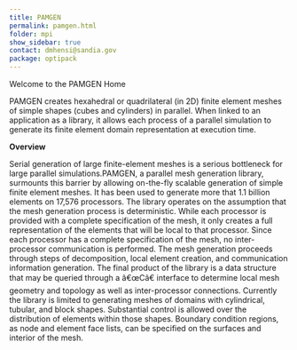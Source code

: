 ```yaml
---
title: PAMGEN
permalink: pamgen.html
folder: mpi
show_sidebar: true
contact: dmhensi@sandia.gov
package: optipack
---
```


Welcome to the PAMGEN Home

PAMGEN creates hexahedral or quadrilateral (in 2D) finite element meshes of simple shapes (cubes and cylinders) in parallel. 
When linked to an application as a library, it allows each process of a parallel simulation to generate its finite element domain representation at execution time.

**Overview**  

Serial generation of large finite-element meshes is a serious bottleneck for large parallel simulations.PAMGEN, a parallel mesh generation library, surmounts this barrier by allowing on-the-fly scalable generation of simple finite element meshes. 
It has been used to generate more that 1.1 billion elements on 17,576 processors. The library operates on the assumption that the mesh generation process is deterministic. 
While each processor is provided with a complete specification of the mesh, it only creates a full representation of the elements that will be local to that processor. 
Since each processor has a complete specification of the mesh, no inter-processor communication is performed. The mesh generation proceeds through steps of decomposition, local element creation, and communication information generation. 
The final product of the library is a data structure that may be queried through a â€œCâ€ interface to determine local mesh geometry and topology as well as inter-processor connections. 
Currently the library is limited to generating meshes of domains with cylindrical, tubular, and block shapes. Substantial control is allowed over the distribution of elements within those shapes. Boundary condition regions, as node and element face lists, can be specified on the surfaces and interior of the mesh.
